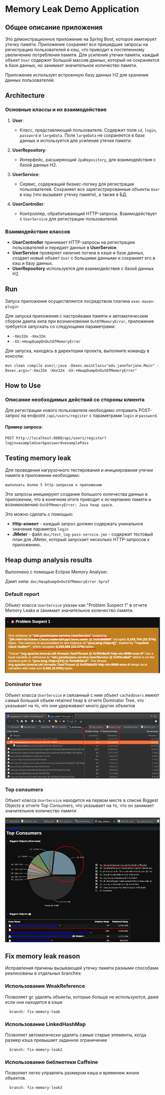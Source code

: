 # Memory Leak Demo Application

## Общее описание приложения

Это демонстрационное приложение на Spring Boot, которое имитирует утечку памяти. Приложение сохраняет все пришедшие запросы на регистрацию пользователей в кэш, что приводит к постепенному увеличению потребления памяти. Для усиления утечки памяти, каждый объект `User` содержит большой массив данных, который не сохраняется в базе данных, но занимает значительное количество памяти.

Приложение использует встроенную базу данных H2 для хранения данных пользователей.

## Architecture

### Основные классы и их взаимодействие

1. **User**:
    - Класс, представляющий пользователя. Содержит поля `id`, `login`, `password` и `largeData`. Поле `largeData` не сохраняется в базе данных и используется для усиления утечки памяти.

2. **UserRepository**:
    - Интерфейс, расширяющий `JpaRepository`, для взаимодействия с базой данных H2.

3. **UserService**:
    - Сервис, содержащий бизнес-логику для регистрации пользователей. Сохраняет все зарегистрированные объекты `User` в кэш (что вызывает утечку памяти), а также в БД.

4. **UserController**:
    - Контроллер, обрабатывающий HTTP-запросы. Взаимодействует с `UserService` для регистрации пользователей.

### Взаимодействие классов

- **UserController** принимает HTTP-запросы на регистрацию пользователей и передает данные в **UserService**.
- **UserService** проверяет наличие логина в кэше и базе данных, создает новый объект `User` с большими данными и сохраняет его в кэш и базу данных.
- **UserRepository** используется для взаимодействия с базой данных H2.


## Run

Запуск приложения осуществляется посредством плагина `exec-maven-plugin`

Для запуска приложения с настройками памяти и автоматическим сбором дампа хипа при возникновении `OutOfMemoryError`, 
приложение требуется запускать со следующими параметрами:

- `-Xms32m -Xmx32m`
- `-XX:+HeapDumpOnOutOfMemoryError`


Для запуска, находясь в директории проекта, выполните команду в консоли:

```commandline
mvn clean compile exec\:java -Dexec.mainClass="edu.janeforjane.Main" -Dexec.args="-Xms32m -Xmx32m -XX:+HeapDumpOnOutOfMemoryError"
```

## How to Use

### Описание необходимых действий со стороны клиента

Для регистрации нового пользователя необходимо отправить POST-запрос 
на endpoint `/api/users/register` с параметрами `login` и `password`.

#### Пример запроса:

```commandline
POST http://localhost:8080/api/users/register?login=exampleUser&password=examplePass
```

##  Testing memory leak

Для проведения нагрузочного тестирования и инициирования утечки памяти в приложении необходимо:

    выполнить более 5 http-запросов к приложению

Эти запросы инициируют создание большого количества данных в приложении, что в конечном итоге приводит к исчерпанию
памяти и возникновению `OutOfMemoryError: Java heap space`.

Это можно сделать с помощью:

- **Http-клиент** - каждый запрос должен содержать уникальное значение параметра `login`
- **JMeter** - файл `doc/test_log-pass-service.jmx` - содержит тестовый план  для JMeter, который запускает несколько HTTP-запросов к приложению.



##  Heap dump analysis results

Выполнено с помощью Eclipse Memory Analyser.

Дамп хипа: `doc/HeapDumpOnOutOfMemoryError.hprof`

### Default report

Объект класса `UserService` указан как "Problem Suspect 1" 
в отчете Memory Leaks и занимает значительное количество памяти.

![img.png](doc/img.png)

### Dominator tree

Объект класса `UserService` и связанный с ним объект `cachedUsers` имеют самый большой объем retained heap в отчете Dominator Tree, 
что указывает на то, что они удерживают много других объектов

![img_1.png](doc/img_1.png)

### Top consumers

Объект класса `UserService` находится на первом месте в списке Biggest Objects 
в отчете Top Consumers, что указывает на то, что он занимает значительное количество памяти

![img_2.png](doc/img_2.png)

##  Fix memory leak reason

Исправления причины вызывающей утечку памяти разными способами
реализованы в отдельных branches:

### Использование WeakReference
Позволяет gc удалять объекты, которые больше не используются, 
даже если они находятся в кэше

      branch: fix-memory-leak


### Использование LinkedHashMap

Позволяет автоматически удалять самые старые 
элементы, когда размер кэша превышает заданное ограничение

      branch: fix-memory-leak2

### Использование библиотеки Caffeine

Позволяет легко управлять размером кэша и временем жизни объектов.

      branch: fix-memory-leak3


